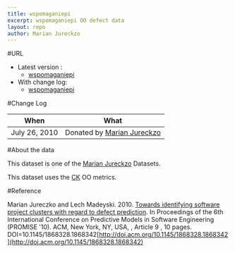 ```yaml
---
title: wspomaganiepi
excerpt: wspomaganiepi OO defect data
layout: repo
author: Marian Jureckzo
---
```



#URL

  * Latest version :
    * [wspomaganiepi](https://terapromise.csc.ncsu.edu:8443/svn/repo/defect/ck/wspomaganiepi/wspomaganiepi.csv)
  * With change log:
    * [wspomaganiepi](https://terapromise.csc.ncsu.edu:8443/svn/repo/defect/ck/wspomaganiepi/)

#Change Log

When | What
---- | ----
July 26, 2010 | Donated by [Marian Jureckzo](/repo/people)

#About the data

This dataset is one of the [Marian Jureckzo](/repo/people) Datasets.

This dataset uses the [CK](/repo/defect/ck) OO metrics.

#Reference

Marian Jureczko and Lech Madeyski. 2010. [Towards identifying software project clusters with regard to defect prediction](http://dl.acm.org/citation.cfm?id=1868328.1868342&coll=DL&dl=GUIDE&CFID=96280125&CFTOKEN=47274353). In
Proceedings of the 6th International Conference on Predictive
Models in Software Engineering (PROMISE '10). ACM, New York,
NY, USA, , Article 9 , 10 pages. DOI=10.1145/1868328.1868342[http://doi.acm.org/10.1145/1868328.1868342](http://doi.acm.org/10.1145/1868328.1868342)